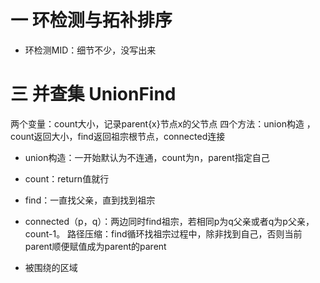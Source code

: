 # 一 环检测与拓补排序
- 环检测MID：细节不少，没写出来


# 三 并查集 UnionFind
两个变量：count大小，记录parent{x}节点x的父节点
四个方法：union构造 ，count返回大小，find返回祖宗根节点，connected连接
- union构造：一开始默认为不连通，count为n，parent指定自己
- count：return值就行
- find：一直找父亲，直到找到祖宗
- connected（p，q）：两边同时find祖宗，若相同p为q父亲或者q为p父亲，count-1。
路径压缩：find循环找祖宗过程中，除非找到自己，否则当前parent顺便赋值成为parent的parent

- 被围绕的区域